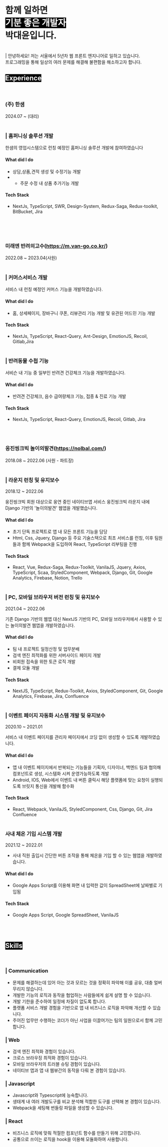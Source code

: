 # 함께 일하면<br> <span style='background-color: black; color: white;'>기분 좋은 개발자</span><br> 박대윤입니다.

<br>
| 안녕하세요! 저는 서울에서 5년차 웹 프론트 엔지니어로 일하고 있습니다.<br>
프로그래밍을 통해 일상의 여러 문제를 해결해 불편함을 해소하고자 합니다.

<br>

## <span style='background-color: black; color: white;'>Experience</span>

<br>

### **(주) 한샘**

2024.07 ~ (대리)<br><br>

### | 홈퍼니싱 솔루션 개발

한샘의 영업시스템으로 런칭 예정인 홈퍼니싱 솔루션 개발에 참여하였습니다 

#### What did I do

- 상담,상품,견적 생성 및 수정기능 개발
- - 주문 수정 내 상품 추가기능 개발

#### Tech Stack

- NextJs, TypeScript, SWR, Design-System, Redux-Saga, Redux-toolkit, BitBucket, Jira<br><br>

<br><br>

### **미래엔 반려의고수(https://m.van-go.co.kr/)**

2022.08 ~ 2023.04(사원)<br><br>

### | 커머스서비스 개발

서비스 내 런칭 예정인 커머스 기능을 개발하였습니다.

#### What did I do

- 홈, 상세페이지, 장바구니 쿠폰, 리뷰관리 기능 개발 및 유관된 어드민 기능 개발

#### Tech Stack

- NextJs, TypeScript, React-Query, Ant-Design, EmotionJS, Recoil, Gitlab,Jira<br><br>

### | 반려동물 수첩 기능

서비슨 내 기능 중 일부인 반려견 건강체크 기능을 개발하였습니다.

#### What did I do

- 반려견 건강체크, 음수 급여량체크 기능, 접종 & 진료 기능 개발

#### Tech Stack

- NextJs, TypeScript, React-Query, EmotionJS, Recoil, Gitlab, Jira

<br><br>

### **웅진씽크빅 놀이의발견(https://nolbal.com/)**

2018.08 ~ 2022.06 (사원 - 파트장)<br><br>

### | 라운지 런칭 및 유지보수

2018.12 ~ 2022.06

웅진씽크빅 회원 대상으로 웅연 중인 네이티브앱 서비스 웅진씽크빅 라운지 내에 Django 기반의 '놀이의발견' 웹앱을 개발했습니다.

#### What did I do

- 초기 단독 프로젝트로 앱 내 모든 프론트 기능을 담당
- Html, Css, Jquery, Django 등 주요 기술스택으로 최초 서비스를 런칭, 이후 팀원들과 함께 Webpack을 도입하여 React, TypeScript 리부팅을 진행

#### Tech Stack

- React, Vue, Redux-Saga, Redux-Toolkit, VanilaJS, Jquery, Axios, TypeScript, Scaa, StyledComponent, Webpack, Django, Git, Google Analytics, Firebase, Notion, Trello<br><br>

### | PC, 모바일 브라우저 버전 런칭 및 유지보수

2021.04 ~ 2022.06

기존 Django 기반의 웹앱 대신 NextJS 기반의 PC, 모바일 브라우저에서 사용할 수 있는 놀이의발견 웹앱을 개발하였습니다.

#### What did I do

- 팀 내 프로젝트 일정산정 및 업무분배
- 검색 엔진 최적화를 위한 서버사이드 페이지 개발
- 비회원 접속을 위한 토큰 로직 개발
- 결제 모듈 개발

#### Tech Stack

- NextJS, TypeScript, Redux-Toolkit, Axios, StyledComponent, Git, Google Analytics, Firebase, Jira, Confluence<br><br>

### | 이벤트 페이지 자동화 시스템 개발 및 유지보수

2020.10 ~ 2021.01

서비스 내 이벤트 페이지를 관리자 페이지에서 코딩 없이 생성할 수 있도록 개발하였습니다.

#### What did I do

- 앱 내 이벤트 페이지에서 반복되는 기능들을 기획자, 디자이너, 백엔드 팀과 협의해 컴포넌트로 생성, 시스템화 시켜 운영가능하도록 개발
- Android, IOS, Web에서 이벤트 내 버튼 클릭시 해당 플랫폼에 맞는 요청이 실행되도록 브릿지 통신을 개발해 함수화

#### Tech Stack

- React, Webpack, VanilaJS, StyledComponent, Css, Django, Git, Jira Confluence<br><br>

### 사내 체온 기입 시스템 개발

2021.12 ~ 2022.01

- 사내 직원 출입시 간단한 버튼 조작을 통해 체온을 기입 할 수 있는 웹앱을 개발하였습니다.

#### What did I do

- Google Apps Script를 이용해 화면 내 입력한 값이 SpreadSheet에 날짜별로 기입됨

#### Tech Stack

- Google Apps Script, Google SpreadSheet, VanilaJS<br><br>

<br>

## <span style='background-color: black; color: white;'>**Skills**</span>

<br>

### | Communication

- 문제를 해결하는데 있어 아는 것과 모르는 것을 정확히 파악해 이를 공유, 대충 얼버무리지 않습니다.
- 개발한 기능의 로직과 동작을 협업하는 사람들에게 쉽게 설명 할 수 있습니다.
- 개발 기한을 준수하여 일정에 차질이 없도록 합니다.
- 플랫폼 서비스 개발 경험을 기반으로 앱 내 비즈니스 로직을 파악해 개선할 수 있습니다.
- 주어진 업무만 수행하는 코더가 아닌 사업을 이끌어가는 팀의 일원으로서 함께 고민합니다.

### | Web

- 검색 엔진 최적화 경험이 있습니다.
- 크로스 브라우징 최적화 경험이 있습니다.
- 모바일 브라우저의 트러블 슈팅 경험이 있습니다.
- 네이티브 앱과 앱 내 웹뷰간의 동작을 다뤄 본 경험이 있습니다.

### | Javascript

- Javascript와 Typescript에 능숙합니다.
- 생태계 내 여러 개발도구를 비교 분석해 적합한 도구를 선택해 본 경험이 있습니다.
- Webpack을 세팅해 번들링 파일을 생성할 수 있습니다.

### | React

- 비즈니스 로직에 맞춰 적절한 컴포넌트 함수를 만들기 위해 고민합니다.
- 공통으로 쓰이는 로직을 hook을 이용해 모듈화하여 사용합니다.
